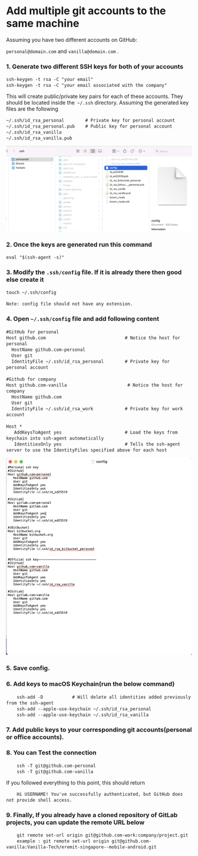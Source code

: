 
# Add multiple git accounts to the same machine

Assuming you have two different accounts on GitHub: 

`personal@domain.com` and `vanilla@domain.com` .

### 1. Generate two different SSH keys for both of your accounts

    ssh-keygen -t rsa -C "your email"
    ssh-keygen -t rsa -C "your email associated with the company"

This will create public/private key pairs for each of these accounts. They should be located inside the` ~/.ssh` directory. Assuming the generated key files are the following

    ~/.ssh/id_rsa_personal        # Private key for personal account
    ~/.ssh/id_rsa_personal.pub    # Public key for personal account
    ~/.ssh/id_rsa_vanilla
    ~/.ssh/id_rsa_vanilla.pub

<img src="https://github.com/ronem123/MyHelpers/blob/master/Resources/private-public-ssh.png"/>

### 2. Once the keys are generated run this command

    eval "$(ssh-agent -s)"

### 3. Modify the `.ssh/config` file. If it is already there then good else create it

    touch ~/.ssh/config

`Note: config file should not have any extension.`

### 4. Open `~/.ssh/config` file and add following content

    #GitHub for personal
    Host github.com                              # Notice the host for personal
      HostName github.com-personal
      User git
      IdentityFile ~/.ssh/id_rsa_personal        # Private key for personal account
    
    #Github for company
    Host github.com-vanilla                       # Notice the host for company 
      HostName github.com
      User git
      IdentityFile ~/.ssh/id_rsa_work            # Private key for work account
    
    Host *
       AddKeysToAgent yes                        # Load the keys from keychain into ssh-agent automatically
       IdentitiesOnly yes                        # Tells the ssh-agent server to use the IdentityFiles specified above for each host
       
<img src="https://github.com/ronem123/MyHelpers/blob/master/Resources/ssh-config.png"/>

### 5. Save config.

### 6. Add keys to macOS Keychain(run the below command)

        ssh-add -D           # Will delete all identities added previously from the ssh-agent
        ssh-add --apple-use-keychain ~/.ssh/id_rsa_personal
        ssh-add --apple-use-keychain ~/.ssh/id_rsa_vanilla

### 7. Add public keys to your corresponding git accounts(personal or office accounts).

### 8. You can Test the connection 
        ssh -T git@github.com-personal
        ssh -T git@github.com-vanilla

If you followed everything to this point, this should return

        Hi USERNAME! You've successfully authenticated, but GitHub does not provide shell access.

### 9. Finally, If you already have a cloned repository of GitLab projects, you can update the remote URL below

        git remote set-url origin git@github.com-work:company/project.git
        example : git remote set-url origin git@github.com-vanilla:Vanilla-Tech/eremit-singapore--mobile-android.git
